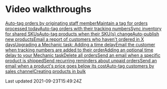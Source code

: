# Video walkthroughs

[Auto-tag orders by originating staff member](/resources/tutorials/video-walkthroughs/auto-tag-orders-by-originating-staff-member)[Maintain a tag for orders processed today](/resources/tutorials/video-walkthroughs/maintain-a-tag-for-orders-processed-today)[Auto-tag orders with their tracking numbers](/resources/tutorials/video-walkthroughs/auto-tag-orders-with-their-tracking-numbers)[Sync inventory for shared SKUs](/resources/tutorials/video-walkthroughs/sync-inventory-for-shared-skus)[Auto-tag products when their SKU(s) change](/resources/tutorials/video-walkthroughs/auto-tag-products-when-their-sku-s-change)[Auto-publish new products](/resources/tutorials/video-walkthroughs/auto-publish-new-products)[Email a report of customers who haven't ordered in X days](/resources/tutorials/video-walkthroughs/email-a-report-of-customers-who-havent-ordered-in-x-days)[Upgrading a Mechanic task: Adding a time delay](/resources/tutorials/video-walkthroughs/upgrading-a-mechanic-task-adding-a-time-delay)[Email the customer when tracking numbers are added to their order](/resources/tutorials/video-walkthroughs/email-the-customer-when-tracking-numbers-are-added-to-their-order)[Adding an optional time delay to your Mechanic task](/resources/tutorials/video-walkthroughs/adding-an-optional-time-delay-to-your-mechanic-task)[Delete all orders](/resources/tutorials/video-walkthroughs/delete-all-orders)[Send an email when a specific product is shipped](/resources/tutorials/video-walkthroughs/send-an-email-when-a-specific-product-is-shipped)[Send recurring reminders about unpaid orders](/resources/tutorials/video-walkthroughs/send-recurring-reminders-about-unpaid-orders)[Send an email when a product's price goes below its cost](/resources/tutorials/video-walkthroughs/send-an-email-when-a-products-price-goes-below-its-cost)[Auto-tag customers by sales channel](/resources/tutorials/video-walkthroughs/auto-tag-customers-by-sales-channel)[Creating products in bulk](/resources/tutorials/video-walkthroughs/creating-products-in-bulk)

Last updated 2021-09-23T15:49:24Z